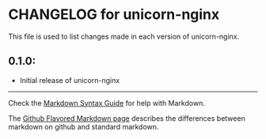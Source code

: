 # CHANGELOG for unicorn-nginx

This file is used to list changes made in each version of unicorn-nginx.

## 0.1.0:

* Initial release of unicorn-nginx

- - -
Check the [Markdown Syntax Guide](http://daringfireball.net/projects/markdown/syntax) for help with Markdown.

The [Github Flavored Markdown page](http://github.github.com/github-flavored-markdown/) describes the differences between markdown on github and standard markdown.
